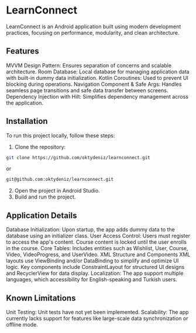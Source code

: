 # LearnConnect
LearnConnect is an Android application built using modern development practices, focusing on performance, modularity, and clean architecture.

## Features
MVVM Design Pattern: Ensures separation of concerns and scalable architecture.
Room Database: Local database for managing application data with built-in dummy data initialization.
Kotlin Coroutines: Used to prevent UI blocking during operations.
Navigation Component & Safe Args: Handles seamless page transitions and safe data transfer between screens.
Dependency Injection with Hilt: Simplifies dependency management across the application.

## Installation
To run this project locally, follow these steps:
1. Clone the repository:
```bash
git clone https://github.com/oktydeniz/learnconnect.git
```
or
```bash
git@github.com:oktydeniz/learnconnect.git 
```
2. Open the project in Android Studio.
3. Build and run the project.

## Application Details
Database Initialization: Upon startup, the app adds dummy data to the database using an initializer class.
User Access Control: Users must register to access the app's content.
Course content is locked until the user enrolls in the course.
Core Tables: Includes entities such as Wishlist, User, Course, Video, VideoProgress, and UserVideo.
XML Structure and Components
XML layouts use ViewBinding and/or DataBinding to simplify and optimize UI logic.
Key components include ConstraintLayout for structured UI designs and RecyclerView for data display.
Localization: The app support multiple languages, which accessibility for English-speaking and Turkish users.

## Known Limitations
Unit Testing: Unit tests have not yet been implemented.
Scalability: The app currently lacks support for features like large-scale data synchronization or offline mode.
